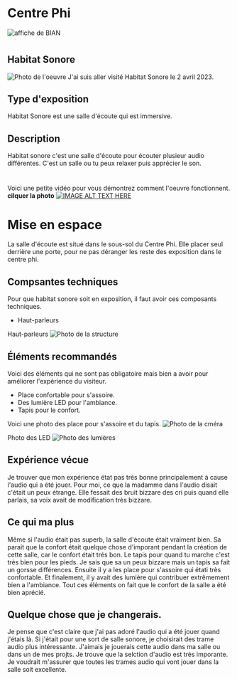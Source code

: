 # Centre Phi
![affiche de BIAN](medias/moi_devant_centre_phi.jpg)
#
## Habitat Sonore
![Photo de l'oeuvre](medias/moi_devant_salle_ecoute.jpg)
J'ai suis aller visité Habitat Sonore le 2 avril 2023.
## Type d'exposition
Habitat Sonore est une salle d'écoute qui est immersive.

## Description
Habitat sonore c'est une salle d'écoute pour écouter plusieur audio différentes. C'est un salle ou tu peux relaxer puis apprécier le son.
#

Voici une petite vidéo pour vous démontrez comment l'oeuvre fonctionnent. **cilquer la photo** [![IMAGE ALT TEXT HERE](medias/moi_coucher.jpg)](https://youtu.be/kwGxrPS7Azs)


# Mise en espace
La salle d'écoute est situé dans le sous-sol du Centre Phi. Elle placer seul derrière une porte, pour ne pas déranger les reste des exposition dans le centre phi.

## Compsantes techniques
Pour que habitat sonore soit en exposition, il faut avoir ces composants techniques.
* Haut-parleurs

Haut-parleurs
![Photo de la structure](medias/speaker.jpg)

## Éléments recommandés
Voici des éléments qui ne sont pas obligatoire mais bien a avoir pour améliorer l'expérience du visiteur.
* Place confortable pour s'assoire.
* Des lumière LED pour l'ambiance.
* Tapis pour le confort.

Voici une photo des place pour s'assoire et du tapis.
![Photo de la cméra](medias/salle_interieur.jpg)

Photo des LED
![Photo des lumières](medias/lumiere.jpg)

## Expérience vécue
Je trouver que mon expérience état pas très bonne principalement à cause l'audio qui a été jouer. Pour moi, ce que la madamme dans l'audio disait c'était un peux étrange. Elle fessait des bruit bizzare des cri puis quand elle parlais, sa voix avait de modification très bizzare.

## Ce qui ma plus
Même si l'audio était pas superb, la salle d'écoute était vraiment bien. Sa parait que la confort était quelque chose d'imporant pendant la création de cette salle, car le confort était trés bon. Le tapis pour quand tu marche c'est très bien pour les pieds. Je sais que sa un peux bizzare mais un tapis sa fait un gorsse différences. Ensuite il y a les place pour s'assoire qui étati très confortable. Et finalement, il y avait des lumière qui contribuer extrêmement bien a l'ambiance. Tout ces éléments on fait que le confort de la salle a été bien aprécié.

## Quelque chose que je changerais.
Je pense que c'est claire que j'ai pas adoré l'audio qui a été jouer quand j'étais là. Si j'était pour une sort de salle sonore, je choisirait des trame audio plus intéressante. J'aimais je jouerais cette audio dans ma salle ou dans un de mes projts. Je trouve que la selction d'audio est très imporante. Je voudrait m'assurer que toutes les trames audio qui vont jouer dans la salle soit excellente.
